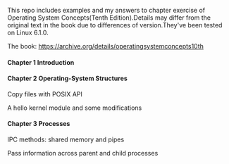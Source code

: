This repo includes examples and my answers to chapter exercise of Operating System Concepts(Tenth Edition).Details may differ from the original text in the book due to differences of version.They've been tested on Linux 6.1.0.

The book: https://archive.org/details/operatingsystemconcepts10th

#### Chapter 1 Introduction

#### Chapter 2 Operating-System Structures

Copy files with POSIX API

A hello kernel module and some modifications

#### Chapter 3 Processes

IPC methods: shared memory and pipes

Pass information across parent and child processes
